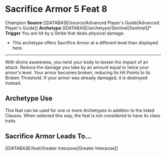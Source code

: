 ﻿---
actions: '[reaction]'
feat: Sacrifice Armor
id: '1678'
leads_to: '[[DATABASE/feat/Greater Interpose|Greater Interpose]]'
level: '8'
name: Sacrifice Armor
rarity: Common
source: '[[DATABASE/source/Advanced Player''s Guide|Advanced Player''s Guide]]'
trait:
- '[[DATABASE/trait/Champion|Champion]]'
trigger: You are hit by a Strike that deals physical damage.
type: Feat

---
# Sacrifice Armor <span class="action-icon">5</span> <span class="item-type">Feat 8</span>

<span class="item-trait">Champion</span>
**Source** [[DATABASE/source/Advanced Player's Guide|Advanced Player's Guide]] 
**Archetype** [[DATABASE/archetype/Sentinel|Sentinel]]*
**Trigger** You are hit by a Strike that deals physical damage.
* This archetype offers Sacrifice Armor at a different level than displayed here.

---
With divine awareness, you twist your body to lessen the impact of an attack. Reduce the damage you take by an amount equal to twice your armor's level. Your armor becomes broken, reducing its Hit Points to its Broken Threshold. If your armor was already damaged, it is destroyed instead.

## Archetype Use

This feat can be used for one or more Archetypes in addition to the listed Classes. When selected this way, the feat is not considered to have its class traits.

## Sacrifice Armor Leads To...

[[DATABASE/feat/Greater Interpose|Greater Interpose]]